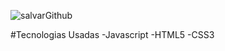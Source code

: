 ![salvarGithub](https://user-images.githubusercontent.com/43753293/116318968-1258c680-a78c-11eb-906c-61f32224a805.png)

#Tecnologias Usadas
-Javascript
-HTML5
-CSS3
